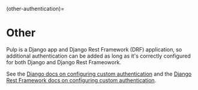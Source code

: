 (other-authentication)=

# Other

Pulp is a Django app and Django Rest Framework (DRF) application, so additional authentication can
be added as long as it's correctly configured for both Django and Django Rest Frameowork.

See the [Django docs on configuring custom authentication](https://docs.djangoproject.com/en/4.2/topics/auth/customizing/#customizing-authentication-in-django) and the [Django Rest Framework docs
on configuring custom authentication](https://www.django-rest-framework.org/api-guide/authentication/#custom-authentication).
